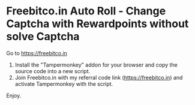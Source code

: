 <h1>Freebitco.in Auto Roll - Change Captcha with Rewardpoints without solve Captcha</h1>

Go to <a href="https://freebitco.in/?r=41430919" rel="nofollow noopener" target="_blank">https://freebitco.in</a>

<ol>
<li>Install the "Tampermonkey" addon for your browser and copy the source code into a new script.</li>
<li>Join Freebitco.in with my referral code link (<a href="https://freebitco.in/?r=41430919" rel="nofollow noopener" target="_blank">https://freebitco.in</a>)
and activate Tampermonkey with the script.</li>
</ol>

Enjoy.
